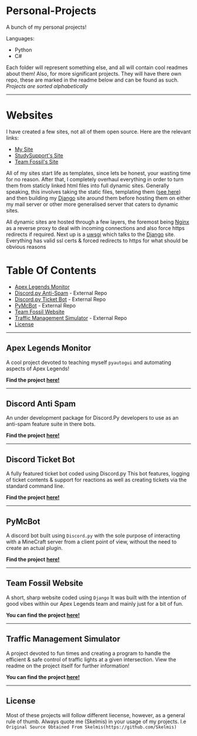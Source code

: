 # Personal-Projects
A bunch of my personal projects! 

Languages:
- Python
- C#

Each folder will represent something else, and all will contain cool readmes about them!
Also, for more significant projects. They will have there own repo, these are marked in the readme below and can be found as such.
*Projects are sorted alphabetically*

---

# Websites
I have created a few sites, not all of them open source. Here are the relevant links:

- [My Site](https://koldfusion.xyz/)
- [StudySupport's Site](https://studysupport.club/)
- [Team Fossil's Site](https://teamfossil.xyz/)

All of my sites start life as templates, since lets be honest, your wasting time for no reason. After that, I completely overhaul everything in order to turn them from staticly linked html files into full dynamic sites.
Generally speaking, this involves taking the static files, templating them ([see here](https://docs.djangoproject.com/en/3.1/topics/templates/)) and then building my [Django](https://www.djangoproject.com/) site around them before hosting them on either my mail server or other more generalised server that caters to dynamic sites.

All dynamic sites are hosted through a few layers, the foremost being [Nginx](https://www.nginx.com/) as a reverse proxy to deal with incoming connections and also force https redirects if required. Next up is a [uwsgi](https://uwsgi-docs.readthedocs.io/en/latest/index.html) which talks to the [Django](https://www.djangoproject.com/) site. Everything has valid ssl certs & forced redirects to https for what should be obvious reasons


# Table Of Contents

- [Apex Legends Monitor](#apex-legends-monitor)
- [Discord.py Anti-Spam](#discord-anti-spam) - External Repo
- [Discord.py Ticket Bot](#discord-ticket-bot) - External Repo
- [PyMcBot](#pymcbot) - External Repo
- [Team Fossil Website](#team-fossil-website)
- [Traffic Management Simulator](#traffic-management-simulator) - External Repo
- [License](#license)

---

## Apex Legends Monitor
A cool project devoted to teaching myself `pyautogui` and automating aspects of Apex Legends!

**Find the project [here!](https://github.com/Skelmis/Personal-Projects/tree/master/Apex%20Legends%20Monitor)**

---

## Discord Anti Spam
An under development package for Discord.Py developers to use as an anti-spam feature suite in there bots.

**Find the project [here!](https://github.com/Skelmis/DPY-Ticket-Bot)**

---

## Discord Ticket Bot
A fully featured ticket bot coded using Discord.py
This bot features, logging of ticket contents & support for reactions as well as creating tickets via the standard command line.

**Find the project [here!](https://github.com/Skelmis/DPY-Anti-Spam)**

---
## PyMcBot
A discord bot built using `Discord.py` with the sole purpose of interacting with a MineCraft server from a client point of view, without the need to create an actual plugin.

**Find the project [here!](https://github.com/Skelmis/PyMcBot)**

---

## Team Fossil Website
A short, sharp website coded using `Django`
It was built with the intention of good vibes within our Apex Legends team and mainly just for a bit of fun.

**You can find the project [here!](https://github.com/Skelmis/Personal-Projects/tree/master/Team%20Fossil%20Website)**

---

## Traffic Management Simulator
A project devoted to fun times and creating a program to handle the efficient & safe control of traffic lights at a given intersection.
View the readme on the project itself for further information!

**You can find the project [here!](https://github.com/Skelmis/Traffic-Management-Simulator)**

---

## License

Most of these projects will follow different liecense, however, as a general rule of thumb. Always quote me (Skelmis) in your usage of my projects.
I.e `Original Source Obtained From Skelmis(https://github.com/Skelmis)`
